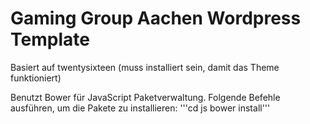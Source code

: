 # Gaming Group Aachen Wordpress Template

Basiert auf twentysixteen (muss installiert sein, damit das Theme funktioniert)

Benutzt Bower für JavaScript Paketverwaltung. Folgende Befehle ausführen, um die Pakete zu installieren:
'''cd js
bower install'''

